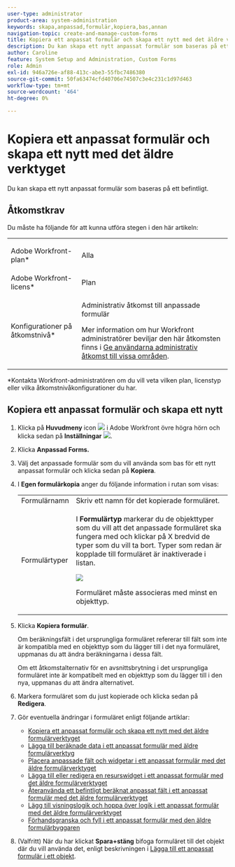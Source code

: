 ```yaml
---
user-type: administrator
product-area: system-administration
keywords: skapa,anpassad,formulär,kopiera,bas,annan
navigation-topic: create-and-manage-custom-forms
title: Kopiera ett anpassat formulär och skapa ett nytt med det äldre verktyget
description: Du kan skapa ett nytt anpassat formulär som baseras på ett befintligt.
author: Caroline
feature: System Setup and Administration, Custom Forms
role: Admin
exl-id: 946a726e-af88-413c-abe3-55fbc7486380
source-git-commit: 50fa63474cfd40706e74507c3e4c231c1d97d463
workflow-type: tm+mt
source-wordcount: '464'
ht-degree: 0%

---
```


# Kopiera ett anpassat formulär och skapa ett nytt med det äldre verktyget

Du kan skapa ett nytt anpassat formulär som baseras på ett befintligt.

## Åtkomstkrav

Du måste ha följande för att kunna utföra stegen i den här artikeln:

<table style="table-layout:auto"> 
 <col> 
 <col> 
 <tbody> 
  <tr data-mc-conditions=""> 
   <td role="rowheader"> <p>Adobe Workfront-plan*</p> </td> 
   <td>Alla</td> 
  </tr> 
  <tr> 
   <td role="rowheader">Adobe Workfront-licens*</td> 
   <td>Plan</td> 
  </tr> 
  <tr data-mc-conditions=""> 
   <td role="rowheader">Konfigurationer på åtkomstnivå*</td> 
   <td> <p>Administrativ åtkomst till anpassade formulär</p> <p>Mer information om hur Workfront administratörer beviljar den här åtkomsten finns i <a href="../../../administration-and-setup/add-users/configure-and-grant-access/grant-users-admin-access-certain-areas.md" class="MCXref xref">Ge användarna administrativ åtkomst till vissa områden</a>.</p> </td> 
  </tr> 
 </tbody> 
</table>

&#42;Kontakta Workfront-administratören om du vill veta vilken plan, licenstyp eller vilka åtkomstnivåkonfigurationer du har.

## Kopiera ett anpassat formulär och skapa ett nytt

1. Klicka på **Huvudmeny** icon ![](assets/main-menu-icon.png) i Adobe Workfront övre högra hörn och klicka sedan på **Inställningar** ![](assets/gear-icon-settings.png).

1. Klicka **Anpassad Forms.**
1. Välj det anpassade formulär som du vill använda som bas för ett nytt anpassat formulär och klicka sedan på **Kopiera**.
1. I **Egen formulärkopia** anger du följande information i rutan som visas:

   <table style="table-layout:auto"> 
    <col> 
    <col> 
    <tbody> 
     <tr> 
      <td role="rowheader">Formulärnamn</td> 
      <td>Skriv ett namn för det kopierade formuläret.</td> 
     </tr> 
     <tr> 
      <td role="rowheader"> <p role="rowheader">Formulärtyper </p> </td> 
      <td> <p>I <b>Formulärtyp</b> markerar du de objekttyper som du vill att det anpassade formuläret ska fungera med och klickar på X bredvid de typer som du vill ta bort. Typer som redan är kopplade till formuläret är inaktiverade i listan.</p> 
      <p><img src="assets/copy-form-obj-types.png"></p> 
      <p>Formuläret måste associeras med minst en objekttyp.</p> 
      </td> 
     </tr> 
    </tbody> 
   </table>

1. Klicka **Kopiera formulär**.

   Om beräkningsfält i det ursprungliga formuläret refererar till fält som inte är kompatibla med en objekttyp som du lägger till i det nya formuläret, uppmanas du att ändra beräkningarna i dessa fält.

   Om ett åtkomstalternativ för en avsnittsbrytning i det ursprungliga formuläret inte är kompatibelt med en objekttyp som du lägger till i den nya, uppmanas du att ändra alternativet.

1. Markera formuläret som du just kopierade och klicka sedan på **Redigera**.
1. Gör eventuella ändringar i formuläret enligt följande artiklar:

   * [Kopiera ett anpassat formulär och skapa ett nytt med det äldre formulärverktyget](#Add2)
   * [Lägga till beräknade data i ett anpassat formulär med äldre formulärverktyg](../../../administration-and-setup/customize-workfront/create-manage-custom-forms/add-calculated-data-to-custom-form.md)
   * [Placera anpassade fält och widgetar i ett anpassat formulär med det äldre formulärverktyget](../../../administration-and-setup/customize-workfront/create-manage-custom-forms/position-fields-in-a-custom-form.md)
   * [Lägga till eller redigera en resurswidget i ett anpassat formulär med det äldre formulärverktyget](../../../administration-and-setup/customize-workfront/create-manage-custom-forms/add-widget-or-edit-its-properties-in-a-custom-form.md)
   * [Återanvända ett befintligt beräknat anpassat fält i ett anpassat formulär med det äldre formulärverktyget](../../../administration-and-setup/customize-workfront/create-manage-custom-forms/use-existing-calc-field-new-custom-form.md)
   * [Lägg till visningslogik och hoppa över logik i ett anpassat formulär med det äldre formulärverktyget](../../../administration-and-setup/customize-workfront/create-manage-custom-forms/display-or-skip-logic-custom-form.md)
   * [Förhandsgranska och fyll i ett anpassat formulär med den äldre formulärbyggaren](../../../administration-and-setup/customize-workfront/create-manage-custom-forms/preview-and-complete-a-custom-form.md)

1. (Valfritt) När du har klickat **Spara+stäng** bifoga formuläret till det objekt där du vill använda det, enligt beskrivningen i [Lägga till ett anpassat formulär i ett objekt](../../../workfront-basics/work-with-custom-forms/add-a-custom-form-to-an-object.md).

